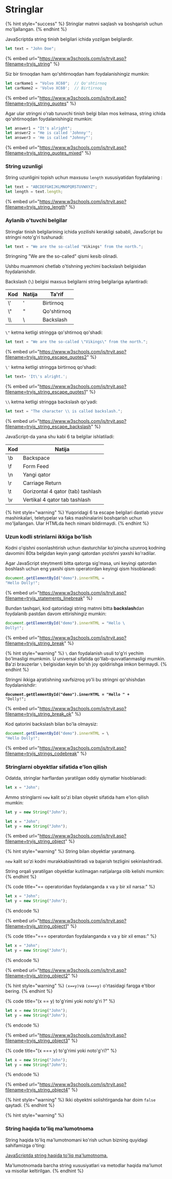 # Stringlar

{% hint style="success" %}
Stringlar matnni saqlash va boshqarish uchun mo'ljallangan.
{% endhint %}

JavaScriptda string tinish belgilari ichida yozilgan belgilardir.

```javascript
let text = "John Doe";
```

{% embed url="https://www.w3schools.com/js/tryit.asp?filename=tryjs_string" %}

Siz bir tirnoqdan ham qo'shtirnoqdan ham foydalanishingiz mumkin:

```javascript
let carName1 = "Volvo XC60";  // Qo'shtirnoq
let carName2 = 'Volvo XC60';  // Birtirnoq
```

{% embed url="https://www.w3schools.com/js/tryit.asp?filename=tryjs_string_quotes" %}

Agar ular stringni o'rab turuvchi tinish belgi bilan mos kelmasa, string ichida qo'shtirnoqdan foydalanishingiz mumkin:

```javascript
let answer1 = "It's alright";
let answer2 = "He is called 'Johnny'";
let answer3 = 'He is called "Johnny"';
```

{% embed url="https://www.w3schools.com/js/tryit.asp?filename=tryjs_string_quotes_mixed" %}

### String uzunligi

String uzunligini topish uchun maxsusu `length` xususiyatidan foydalaning :

```javascript
let text = "ABCDEFGHIJKLMNOPQRSTUVWXYZ";
let length = text.length;
```

{% embed url="https://www.w3schools.com/js/tryit.asp?filename=tryjs_string_length" %}

### Aylanib o'tuvchi belgilar

Stringlar tinish belgilarining ichida yozilishi kerakligi sababli, JavaScript bu stringni noto'g'ri tushunadi:

```javascript
let text = "We are the so-called "Vikings" from the north.";
```

Stringning "We are the so-called" qismi kesib olinadi.

Ushbu muammoni chetlab o'tishning yechimi backslash belgisidan foydalanishdir.

Backslash (`\`) belgisi maxsus belgilarni string belgilariga aylantiradi:

| Kod  | Natija | Ta'rif      |
| ---- | ------ | ----------- |
| \\'  | '      | Birtirnoq   |
| \\"  | "      | Qo'shtirnoq |
| \\\\ | \\     | Backslash   |

`\"`  ketma ketligi stringga qo'shtirnoq qo'shadi:

```javascript
let text = "We are the so-called \"Vikings\" from the north.";
```

{% embed url="https://www.w3schools.com/js/tryit.asp?filename=tryjs_string_escape_quotes2" %}

`\'`  ketma ketligi stringga birtirnoq qo'shadi:

```javascript
let text= 'It\'s alright.';
```

{% embed url="https://www.w3schools.com/js/tryit.asp?filename=tryjs_string_escape_quotes1" %}

`\\`  ketma ketligi stringga backslash qo'yadi:

```javascript
let text = "The character \\ is called backslash.";
```

{% embed url="https://www.w3schools.com/js/tryit.asp?filename=tryjs_string_escape_backslash" %}

JavaScript-da  yana shu kabi 6 ta belgilar ishlatiladi:

| Kod | Natija                            |
| --- | --------------------------------- |
| \b  | Backspace                         |
| \f  | Form Feed                         |
| \n  | Yangi qator                       |
| \r  | Carriage Return                   |
| \t  | Gorizontal 4 qator (tab) tashlash |
| \v  | Vertikal 4 qator tab tashlash     |

{% hint style="warning" %}
Yuqoridagi 6 ta escape belgilari dastlab yozuv mashinkalari, teletypelar va faks mashinalarini boshqarish uchun mo'ljallangan. Ular HTMLda hech nimani bildirmaydi.
{% endhint %}

### Uzun kodli strinlarni ikkiga bo'lish

Kodni o'qishni osonlashtirish uchun dasturchilar ko'pincha uzunroq kodning davomini 80ta belgidan keyin yangi qatordan yozishni yaxshi ko'radilar.

Agar JavaScript steytmenti bitta qatorga sig'masa, uni keyingi qatordan boshlash uchun eng yaxshi qism operatordan keyingi qism hisoblanadi:

```javascript
document.getElementById("demo").innerHTML =
"Hello Dolly!";
```

{% embed url="https://www.w3schools.com/js/tryit.asp?filename=tryjs_statements_linebreak" %}

Bundan tashqari, kod qatoridagi string matnni bitta **backslash**dan foydalanib pastdan davom ettirishingiz mumkin:

```javascript
document.getElementById("demo").innerHTML = "Hello \
Dolly!";
```

{% embed url="https://www.w3schools.com/js/tryit.asp?filename=tryjs_string_break" %}

{% hint style="warning" %}
`\` dan foydalanish usuli to'g'ri yechim bo'lmasligi mumkmin. U universal sifatida qo'llab-quvvatlanmasligi mumkin. Ba'zi brauzerlar `\` belgisidan keyin bo'sh joy qoldirishga imkon bermaydi.
{% endhint %}

Stringni ikkiga ajratishning xavfsizroq yo'li bu stringni qo'shishdan foydalanishdir:

<pre class="language-javascript"><code class="lang-javascript"><strong>document.getElementById("demo").innerHTML = "Hello " +
</strong>"Dolly!";
</code></pre>

{% embed url="https://www.w3schools.com/js/tryit.asp?filename=tryjs_string_break_ok" %}

Kod qatorini backslash bilan bo'la olmaysiz:

```javascript
document.getElementById("demo").innerHTML = \
"Hello Dolly!";
```

{% embed url="https://www.w3schools.com/js/tryit.asp?filename=tryjs_strings_codebreak" %}

### Stringlarni obyektlar sifatida e'lon qilish

Odatda, stringlar harflardan yaratilgan oddiy qiymatlar hisoblanadi:

```javascript
let x = "John";
```

Ammo stringlarni `new` kalit so'zi bilan obyekt sifatida ham e'lon qilish mumkin:

```javascript
let y = new String("John");
```

```javascript
let x = "John";
let y = new String("John");
```

{% embed url="https://www.w3schools.com/js/tryit.asp?filename=tryjs_string_object" %}

{% hint style="warning" %}
String bilan obyektlar yaratmang.

`new` kalit so'zi kodni murakkablashtiradi va bajarish tezligini sekinlashtiradi.

String orqali yaratilgan obyektlar kutilmagan natijalarga olib kelishi mumkin:
{% endhint %}

{% code title="== operatoridan foydalanganda x va y bir xil narsa:" %}
```javascript
let x = "John";
let y = new String("John");
```
{% endcode %}

{% embed url="https://www.w3schools.com/js/tryit.asp?filename=tryjs_string_object1" %}

{% code title="=== operatordan foydalanganda x va y bir xil emas:" %}
```javascript
let x = "John";
let y = new String("John");
```
{% endcode %}

{% embed url="https://www.w3schools.com/js/tryit.asp?filename=tryjs_string_object2" %}

{% hint style="warning" %}
`(x==y)`va `(x===y)` o'rtasidagi farqga e'tibor bering.
{% endhint %}

{% code title="(x == y) to'g'rimi yoki noto'g'ri ?" %}
```javascript
let x = new String("John");
let y = new String("John");
```
{% endcode %}

{% embed url="https://www.w3schools.com/js/tryit.asp?filename=tryjs_string_object3" %}

{% code title="(x === y) to'g'rimi yoki noto'g'ri?" %}
```javascript
let x = new String("John");
let y = new String("John");
```
{% endcode %}

{% embed url="https://www.w3schools.com/js/tryit.asp?filename=tryjs_string_object4" %}

{% hint style="warning" %}
Ikki obyektni solishtirganda har doim `false` qaytadi.
{% endhint %}

{% hint style="warning" %}
### String haqida to'liq ma'lumotnoma

String haqida to'liq ma'lumotnomani ko'rish uchun bizning quyidagi sahifamizga o'ting:

[JavaScriptda string haqida to'liq ma'lumotnoma.](https://www.w3schools.com/jsref/jsref\_obj\_string.asp)

Ma'lumotnomada barcha string xususiyatlari va metodlar haqida ma'lumot va misollar keltirilgan.
{% endhint %}
